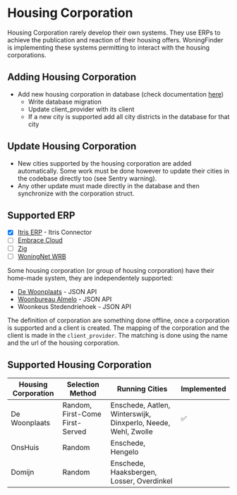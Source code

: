 # Housing Corporation

Housing Corporation rarely develop their own systems. They use ERPs to achieve the publication and reaction of their housing offers.
WoningFinder is implementing these systems permitting to interact with the housing corporations.

## Adding Housing Corporation

- Add new housing corporation in database (check documentation [here](https://github.com/WoningFinder/woningfinder/blob/main/docs/architecture.md))
  - Write database migration
  - Update client_provider with its client
  - If a new city is supported add all city districts in the database for that city

## Update Housing Corporation

- New cities supported by the housing corporation are added automatically. Some work must be done however to update their cities in the codebase directly too (see Sentry warning).
- Any other update must made directly in the database and then synchronize with the corporation struct.

## Supported ERP

- [x] [Itris ERP](https://www.itris.nl/#itris) - Itris Connector
- [ ] [Embrace Cloud](https://www.embracecloud.nl/woningcorporaties/wat-kan-het-allemaal/)
- [ ] [Zig](https://zig.nl)
- [ ] [WoningNet WRB](https://www.woningnet.nl)

Some housing corporation (or group of housing corporation) have their home-made system, they are independentely supported:

- [De Woonplaats](http://www.dewoonplaats.nl) - JSON API
- [Woonbureau Almelo](http://www.woonburoalmelo.nl) - JSON API
- Woonkeus Stedendriehoek - JSON API

The definition of corporation are something done offline, once a corporation is supported and a client is created.
The mapping of the corporation and the client is made in the `client_provider`. The matching is done using the name and the url of the housing corporation.

## Supported Housing Corporation

| Housing Corporation | Selection Method                | Running Cities                                                | Implemented |
| ------------------- | ------------------------------- | ------------------------------------------------------------- | ----------- |
| De Woonplaats       | Random, First-Come First-Served | Enschede, Aatlen, Winterswijk, Dinxperlo, Neede, Wehl, Zwolle | ✅          |
| OnsHuis             | Random                          | Enschede, Hengelo                                             |             |
| Domijn              | Random                          | Enschede, Haaksbergen, Losser, Overdinkel                     |             |
